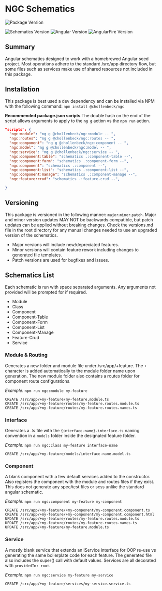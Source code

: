 # NGC Schematics
![Package Version](https://img.shields.io/badge/version-v3.5.0-inactive)

![Schematics Version](https://img.shields.io/badge/Schematics-v8.3.17-informational)
![Angular Version](https://img.shields.io/badge/Angular-v8.2.8-informational)
![AngularFire Version](https://img.shields.io/badge/AngularFire-v5.2.1-informational)

## Summary
Angular schematics designed to work with a homebrewed Angular seed project. Most operations adhere to the standard /src/app directory flow, but some files such as services make use of shared resources not included in this package.


## Installation
This package is best used a dev dependency and can be installed via NPM with the following command:
`npm install @chollenbeck/ngc`

**Recommended package.json scripts**
The double hash on the end of the script allows arguments to apply to the `ng g` action vs the `npm run` action.
```json
"scripts": {
  "ngc:module": "ng g @chollenbeck/ngc:module -- ",
  "ngc:routes": "ng g @chollenbeck/ngc:routes -- ",
  "ngc:component": "ng g @chollenbeck/ngc:component -- ",
  "ngc:model": "ng g @chollenbeck/ngc:model -- ",
  "ngc:service": "ng g @chollenbeck/ngc:service -- ",
  "ngc:component:table": "schematics .:component-table --",
  "ngc:component:form": "schematics .:component-form --",
  "ngc:component": "schematics .:component --",
  "ngc:component:list": "schematics .:component-list --",
  "ngc:component:manage": "schematics .:component-manage --",
  "ngc:feature:crud": "schematics .:feature-crud --",

}
```

## Versioning
This package is versioned in the following manner: `major`.`minor`.`patch`. Major and minor version updates MAY NOT be backwards compatible, but patch updates can be applied without breaking changes. Check the versions.md file in the root directory for any manual changes needed to use an upgraded version of the schematics.

- Major versions will include new/depreciated features.
- Minor versions will contain feature rework including changes to generated file templates.
- Patch versions are used for bugfixes and issues.

## Schematics List
Each schematic is run with space separated arguments. Any arguments not provided will be prompted for if required.

- Module
- Class
- Component
- Component-Table
- Component-Form
- Component-List
- Component-Manage
- Feature-Crud
- Service

### Module & Routing
Generates a new folder and module file under /src/app/+feature. The `+` character is added automatically to the module folder name upon generation. The new module folder also contains a routes folder for component route configurations.

*Example:* `npm run ngc:module my-feature`
```
CREATE /src/app/+my-feature/my-feature.module.ts
CREATE /src/app/+my-feature/routes/my-feature.routes.module.ts
CREATE /src/app/+my-feature/routes/my-feature.routes.names.ts
```

### Interface
Generates a .ts file with the `{interface-name}.interface.ts` naming convention in a `models` folder inside the designated feature folder.

*Example:* `npm run ngc:class my-feature interface-name`
```
CREATE /src/app/+my-feature/models/interface-name.model.ts
```

### Component
A blank component with a few default services added to the constructor. Also registers the component with the module and routes files if they exist. This does not generate any spec/test files or scss unlike the standard angular schematic.

*Example:* `npm run ngc:component my-feature my-component`
```
CREATE /src/app/+my-feature/+my-component/my-component.component.ts
CREATE /src/app/+my-feature/+my-component/my-component.component.html
UPDATE /src/app/+my-feature/routes/my-feature.routes.module.ts
UPDATE /src/app/+my-feature/routes/my-feature.routes.names.ts
UPDATE /src/app/+my-feature/my-feature.module.ts
```

### Service
A mostly blank service that extends an IService interface for OOP re-use vs generating the same boilerplate code for each feature. The generated file also includes the super() call with default values. Services are all decorated with `providedIn: root`.

*Example:* `npm run ngc:service my-feature my-service`
```
CREATE /src/app/+my-feature/services/my-service.service.ts
```
